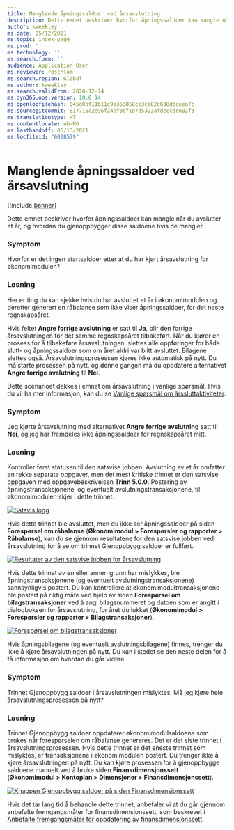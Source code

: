 ```yaml
---
title: Manglende åpningssaldoer ved årsavslutning
description: Dette emnet beskriver hvorfor åpningssaldoer kan mangle når du avslutter et år, og hvordan du gjenoppbygger disse saldoene hvis de mangler.
author: kweekley
ms.date: 05/12/2021
ms.topic: index-page
ms.prod: ''
ms.technology: ''
ms.search.form: ''
audience: Application User
ms.reviewer: roschlom
ms.search.region: Global
ms.author: kweekley
ms.search.validFrom: 2020-12-14
ms.dyn365.ops.version: 10.0.14
ms.openlocfilehash: 045d0bf11b11c9a353858ce3ca82c698dbceea7c
ms.sourcegitcommit: 817716c2e96f24af0ef1d7d5323afdeccdc602f3
ms.translationtype: HT
ms.contentlocale: nb-NO
ms.lasthandoff: 05/13/2021
ms.locfileid: "6028579"
---
```

# <a name="year-end-close-missing-opening-balances"></a>Manglende åpningssaldoer ved årsavslutning

[!include [banner](../includes/banner.md)]

Dette emnet beskriver hvorfor åpningssaldoer kan mangle når du avslutter et år, og hvordan du gjenoppbygger disse saldoene hvis de mangler.

### <a name="symptom"></a>Symptom

Hvorfor er det ingen startsaldoer etter at du har kjørt årsavslutning for økonomimodulen? 

### <a name="resolution"></a>Løsning

Her er ting du kan sjekke hvis du har avsluttet et år i økonomimodulen og deretter generert en råbalanse som ikke viser åpningssaldoer, for det neste regnskapsåret.

Hvis feltet **Angre forrige avslutning** er satt til **Ja**, blir den forrige årsavslutningen for det samme regnskapsåret tilbakeført. Når du kjører en prosess for å tilbakeføre årsavslutningen, slettes alle oppføringer for både slutt- og åpningssaldoer som om året aldri var blitt avsluttet. Bilagene slettes også. Årsavslutningsprosessen kjøres ikke automatisk på nytt. Du må starte prosessen på nytt, og denne gangen må du oppdatere alternativet **Angre forrige avslutning** til **Nei**.

Dette scenarioet dekkes i emnet om årsavslutning i vanlige spørsmål. Hvis du vil ha mer informasjon, kan du se [Vanlige spørsmål om årssluttaktiviteter](faq-year-end-activities.md).

### <a name="symptom"></a>Symptom

Jeg kjørte årsavslutning med alternativet **Angre forrige avslutning** satt til **Nei**, og jeg har fremdeles ikke åpningssaldoer for regnskapsåret mitt.

### <a name="resolution"></a>Løsning

Kontroller først statusen til den satsvise jobben. Avslutning av et år omfatter en rekke separate oppgaver, men det mest kritiske trinnet er den satsvise oppgaven med oppgavebeskrivelsen **Trinn 5.0.0**. Postering av åpningstransaksjonene, og eventuelt avslutningstransaksjonene, til økonomimodulen skjer i dette trinnet. 

[![Satsvis logg](./media/yec-mssng-open-blnces-01.png)](./media/yec-mssng-open-blnces-01.png)

Hvis dette trinnet ble avsluttet, men du ikke ser åpningssaldoer på siden **Forespørsel om råbalanse** (**Økonomimodul > Forespørsler og rapporter > Råbalanse**), kan du se gjennom resultatene for den satsvise jobben ved årsavslutning for å se om trinnet Gjenoppbygg saldoer er fullført.

[![Resultater av den satsvise jobben for årsavslutning](./media/yec-mssng-open-blnces-02.png)](./media/yec-mssng-open-blnces-02.png)

Hvis dette trinnet av en eller annen grunn har mislykkes, ble åpningstransaksjonene (og eventuelt avslutningstransaksjonene) sannsynligvis postert. Du kan kontrollere at økonomimodultransaksjonene ble postert på riktig måte ved hjelp av siden **Forespørsel om bilagstransaksjoner** ved å angi bilagsnummeret og datoen som er angitt i dialogboksen for årsavslutning, for året du lukket (**Økonomimodul > Forespørsler og rapporter > Bilagstransaksjoner**).

[![Forespørsel om bilagstransaksjoner](./media/yec-mssng-open-blnces-03.png)](./media/yec-mssng-open-blnces-03.png)

Hvis åpningsbilagene (og eventuelt avslutningsbilagene) finnes, trenger du ikke å kjøre årsavslutningen på nytt. Du kan i stedet se den neste delen for å få informasjon om hvordan du går videre.

### <a name="symptom"></a>Symptom

Trinnet Gjenoppbygg saldoer i årsavslutningen mislyktes. Må jeg kjøre hele årsavslutningsprosessen på nytt?

### <a name="resolution"></a>Løsning

Trinnet Gjenoppbygg saldoer oppdaterer økonomimodulsaldoene som brukes når forespørselen om råbalanse genereres.  Det er det siste trinnet i årsavslutningsprosessen.  Hvis dette trinnet er det eneste trinnet som mislyktes, er transaksjonene i økonomimodulen postert.  Du trenger ikke å kjøre årsavslutningen på nytt. Du kan kjøre prosessen for å gjenoppbygge saldoene manuelt ved å bruke siden **Finansdimensjonssett** (**Økonomimodul > Kontoplan > Dimensjoner > Finansdimensjonssett**).

[![Knappen Gjenoppbygg saldoer på siden Finansdimensjonssett](./media/yec-mssng-open-blnces-04.png)](./media/yec-mssng-open-blnces-04.png)

Hvis det tar lang tid å behandle dette trinnet, anbefaler vi at du går gjennom anbefalte fremgangsmåter for finansdimensjonssett, som beskrevet i [Anbefalte fremgangsmåter for oppdatering av finansdimensjonssett](https://community.dynamics.com/365/financeandoperations/b/dynamics-365-finance-blog/posts/best-practices-for-updating-financial-dimension-set-dimension-sets). 


